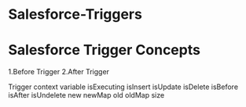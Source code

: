 # Salesforce-Triggers

<h1>Salesforce Trigger Concepts </h1>


1.Before Trigger
2.After Trigger

Trigger context variable
isExecuting
isInsert
isUpdate
isDelete
isBefore
isAfter
isUndelete
new
newMap
old
oldMap
size




